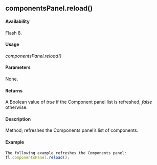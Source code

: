## componentsPanel.reload()

#### Availability

Flash 8.

#### Usage

*componentsPanel.reload()*

#### Parameters

None.

#### Returns

A Boolean value of *true* if the Component panel list is refreshed, *false* otherwise.

#### Description

Method; refreshes the Components panel’s list of components.

#### Example

```javascript
The following example refreshes the Components panel:
fl.componentsPanel.reload();

```